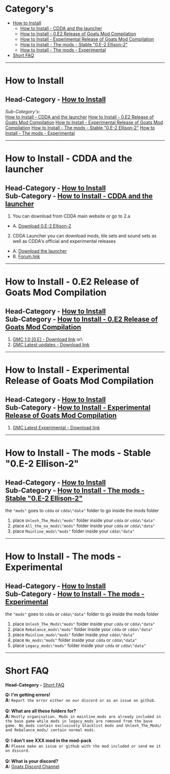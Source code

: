 # Category's


+ [How to Install](#how-to-install)
  - [How to Install - CDDA and the launcher](#how-to-install---cdda-and-the-launcher)
  - [How to Install - 0.E2 Release of Goats Mod Compilation](#how-to-install---0.e2-release-of-goats-mod-compilation)
  - [How to Install - Experimental Release of Goats Mod Compilation](#how-to-install---experimental-release-of-goats-mod-compilation)
  - [How to Install - The mods - Stable "0.E-2 Ellison-2"](#how-to-install---the-mods---stable-"0.e-2-ellison-2")
  - [How to Install - The mods - Experimental](#how-to-install---the-mods---experimental)
+ [Short FAQ](#short-faq)

---

# How to Install
**Head-Category -** [How to Install](#how-to-install)
---

*Sub-Category's:*\
[How to Install - CDDA and the launcher](#how-to-install---cdda-and-the-launcher)
[How to Install - 0.E2 Release of Goats Mod Compilation](#how-to-install---0.e2-release-of-goats-mod-compilation)
[How to Install - Experimental Release of Goats Mod Compilation](#how-to-install---experimental-release-of-goats-mod-compilation)
[How to Install - The mods - Stable "0.E-2 Ellison-2"](#how-to-install---the-mods---stable-"0.e-2-ellison-2")
[How to Install - The mods - Experimental](#how-to-install---the-mods---experimental)

---

# How to Install - CDDA and the launcher
**Head-Category -** [How to Install](#how-to-install)\
**Sub-Category -** [How to Install - CDDA and the launcher](#how-to-install---cdda-and-the-launcher)
---

1. You can download from CDDA main website or go to 2.a
* A. [Download 0.E-2 Ellison-2](https://cataclysmdda.org/releases/)
2. CDDA Launcher you can download mods, tile sets and sound sets as well as CDDA's official and experimental releases
* A. [Download the launcher](https://github.com/remyroy/CDDA-Game-Launcher/releases)
* B. [Forum link](https://discourse.cataclysmdda.org/t/cdda-game-launcher-automatic-updates-and-more/11168)

---

# How to Install - 0.E2 Release of Goats Mod Compilation
**Head-Category -** [How to Install](#how-to-install)\
**Sub-Category -** [How to Install - 0.E2 Release of Goats Mod Compilation](#how-to-install---0.e2-release-of-goats-mod-compilation)
---

1. [GMC 1.0 [0.E] - Download link](https://github.com/TheGoatGod/Goats-Mod-Compilation/releases/tag/1.0c)
or\
2. [GMC Latest updates - Download link](https://github.com/TheGoatGod/Goats-Mod-Compilation/tree/GMC-E)

---

# How to Install - Experimental Release of Goats Mod Compilation
**Head-Category -** [How to Install](#how-to-install)\
**Sub-Category -** [How to Install - Experimental Release of Goats Mod Compilation](#how-to-install---experimental-release-of-goats-mod-compilation)
---
1. [GMC Latest Experimental - Download link](https://github.com/TheGoatGod/Goats-Mod-Compilation/tree/Experimental-Mod-Pack)

---

# How to Install - The mods - Stable "0.E-2 Ellison-2"
**Head-Category -** [How to Install](#how-to-install)\
**Sub-Category -** [How to Install - The mods - Stable "0.E-2 Ellison-2"](#how-to-install---the-mods---stable-"0.e-2-ellison-2")
---

the  `"mods"`  goes to  `cdda`  or  `cdda\"data"`  folder to go inside the mods folder

1. place `Unlesh_The_Mods\"mods"` folder inside your `cdda` or `cdda\"data"`
2. place `All_the_no_mods\"mods"` folder inside your `cdda` or `cdda\"data"`
3. place `Mainline_mods\"mods"` folder inside your `cdda\"data"`
---

# How to Install - The mods - Experimental
**Head-Category -** [How to Install](#how-to-install)\
**Sub-Category -** [How to Install - The mods - Experimental](#how-to-install---the-mods---experimental)
---
the `"mods"` goes to `cdda` or `cdda\"data"` folder to go  inside the mods folder

1. place `Unlesh_The_Mods\"mods"` folder inside your `cdda` or `cdda\"data"`
2. place `Rebalance_mods\"mods"` folder inside your `cdda` or `cdda\"data"`
3. place `Mainline_mods\"mods"` folder inside your `cdda\"data"`
4. place `No_mods\"mods"` folder inside your `cdda` or `cdda\"data"`
5. place `Legacy_mods\"mods"` folder inside your `cdda` or `cdda\"data"`

---

# Short FAQ
**Head-Category -** [Short FAQ](#short-faq)

**Q: I'm getting errors!**\
**A:** `Report the error either on our discord or as an issue on github.`\
\
**Q: What are all these folders for?**\
**A:** `Mostly organisation. Mods in mainline_mods are already included in the base game while mods in legacy_mods are removed from the base game.
   No_mods contain exclusively blacklist mods and Unlesh_The_Mods/ and Rebalance_mods/ contain normal mods.`\
\
**Q: I don't see XXX mod in the mod-pack**\
**A:** `Please make an issue or github with the mod included or send me it on discord.`\
\
**Q: What is your discord?**\
**A:** [Goats Discord Channel](https://discord.gg/gG6qpjZ)
